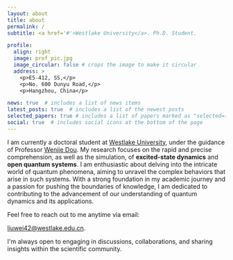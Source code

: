 ```yaml
---
layout: about
title: about
permalink: /
subtitle: <a href='#'>Westlake University</a>. Ph.D. Student.

profile:
  align: right
  image: prof_pic.jpg
  image_circular: false # crops the image to make it circular
  address: >
    <p>E5-412, SS,</p>
    <p>No. 600 Dunyu Road,</p>
    <p>Hangzhou, China</p>

news: true  # includes a list of news items
latest_posts: true  # includes a list of the newest posts
selected_papers: true # includes a list of papers marked as "selected={true}"
social: true  # includes social icons at the bottom of the page
---
```

I am currently a doctoral student at [Westlake University](https://www.westlake.edu.cn), under the guidance of Professor [Wenjie Dou](https://dougroup.westlake.edu.cn). My research focuses on the rapid and precise comprehension, as well as the simulation, of **excited-state dynamics** and **open quantum systems**. I am enthusiastic about delving into the intricate world of quantum phenomena, aiming to unravel the complex behaviors that arise in such systems. With a strong foundation in my academic journey and a passion for pushing the boundaries of knowledge, I am dedicated to contributing to the advancement of our understanding of quantum dynamics and its applications.

Feel free to reach out to me anytime via email:

liuwei42@westlake.edu.cn.

I'm always open to engaging in discussions, collaborations, and sharing insights within the scientific community.
